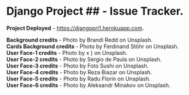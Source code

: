 # Django Project ## - Issue Tracker.  






 
**Project Deployed** - https://djangoprj1.herokuapp.com.


**Background credits** - Photo by Brandi Redd on Unsplash.   
**Cards Background credits** - Photo by Ferdinand Stöhr on Unsplash.  
**User Face-1 credits** - Photo by x ) on Unsplash.  
**User Face-2 credits** - Photo by Sergio de Paula on Unsplash.  
**User Face-3 credits** - Photo by Foto Sushi on Unsplash.  
**User Face-4 credits** - Photo by Reza Biazar on Unsplash.  
**User Face-5 credits** - Photo by Radu Florin on Unsplash.  
**User Face-6 credits** - Photo by Aleksandr Minakov on Unsplash.  



